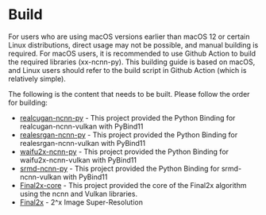 # Build
For users who are using macOS versions earlier than macOS 12 or certain Linux distributions, direct usage may not be possible, and manual building is required.
For macOS users, it is recommended to use Github Action to build the required libraries (xx-ncnn-py).
This building guide is based on macOS, and Linux users should refer to the build script in Github Action (which is relatively simple).

The following is the content that needs to be built. Please follow the order for building:

- [realcugan-ncnn-py](https://github.com/Tohrusky/realcugan-ncnn-py) - This project provided the Python Binding for
  realcugan-ncnn-vulkan with PyBind11
- [realesrgan-ncnn-py](https://github.com/Tohrusky/realesrgan-ncnn-py) - This project provided the Python Binding for
  realesrgan-ncnn-vulkan with PyBind11
- [waifu2x-ncnn-py](https://github.com/Tohrusky/waifu2x-ncnn-py) - This project provided the Python Binding for
  waifu2x-ncnn-vulkan with PyBind11
- [srmd-ncnn-py](https://github.com/Tohrusky/srmd-ncnn-py) - This project provided the Python Binding for
  srmd-ncnn-vulkan with PyBind11
- [Final2x-core](https://github.com/Tohrusky/Final2x-core) - This project provided the core of the Final2x algorithm using the ncnn and Vulkan libraries.
- [Final2x](https://github.com/Tohrusky/Final2x) - 2^x Image Super-Resolution

